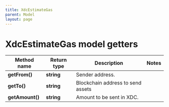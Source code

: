```yaml
---
title: XdcEstimateGas
parent: Model
layout: page
---
```


# XdcEstimateGas model getters

Method name | Return type | Description | Notes
------------ | ------------- | ------------- | -------------
**getFrom()** | **string** | Sender address. |
**getTo()** | **string** | Blockchain address to send assets |
**getAmount()** | **string** | Amount to be sent in XDC. |

